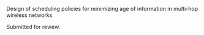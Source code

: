 

Design of scheduling policies for minimizing age of information in multi-hop wireless networks

Submitted for review.
